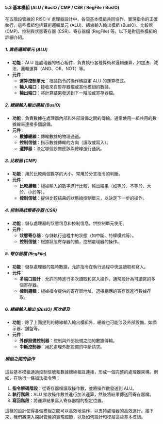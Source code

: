 #### 5.3 基本模組 (ALU / BusIO / CMP / CSR / RegFile / BusIO)

在五階段管線的 RISC-V 處理器設計中，各個基本模組共同協作，實現指令的正確執行。這些模組包括算術邏輯單元 (ALU)、總線輸入輸出模組 (BusIO)、比較器 (CMP)、控制與狀態寄存器 (CSR)、寄存器檔 (RegFile) 等。以下是對這些模組的詳細介紹。

##### 1. 算術邏輯單元 (ALU)

- **功能**：ALU 是處理器的核心組件，負責執行各種算術和邏輯運算，如加法、減法、邏輯運算（AND、OR、NOT）等。
- **元件**：
	- **運算控制單元**：根據指令的操作碼設定 ALU 的運算模式。
	- **輸入端口**：接收來自暫存器檔或其他模組的數據。
	- **輸出端口**：將計算結果發送到下一階段或寄存器檔。

##### 2. 總線輸入輸出模組 (BusIO)

- **功能**：負責數據在處理器內部和外部設備之間的傳輸。通常使用一組共用的數據線來連接多個設備。
- **元件**：
	- **數據總線**：傳輸數據的物理通道。
	- **控制信號**：指示數據傳輸的方向（讀取或寫入）。
	- **選擇器**：決定哪個設備應該與總線進行通訊。

##### 3. 比較器 (CMP)

- **功能**：用於比較兩個數字的大小，常用於分支指令的判斷。
- **元件**：
	- **比較邏輯**：根據輸入的數字進行比較，輸出結果（如等於、不等於、大於、小於等）。
	- **控制信號**：提供比較結果的狀態給控制單元，以決定下一步的操作。

##### 4. 控制與狀態寄存器 (CSR)

- **功能**：儲存處理器的狀態信息和控制信息，供控制單元使用。
- **元件**：
	- **狀態寄存器**：存儲執行過程中的狀態（如中斷、特權模式等）。
	- **控制信號**：根據狀態寄存器的值，控制處理器的操作。

##### 5. 寄存器檔 (RegFile)

- **功能**：儲存處理器的臨時數據，允許指令在執行過程中快速讀取和寫入。
- **元件**：
	- **多端口設計**：允許同時進行多次讀取和寫入操作，通常設計為可讀寫的多個寄存器。
	- **控制邏輯**：根據指令提供的寄存器地址，選擇相應的寄存器進行數據存取。

##### 6. 總線輸入輸出 (BusIO) 再次提及

- **功能**：除了上面提到的總線輸入輸出模組外，總線也可能涉及外部設備，如顯示器、鍵盤等。
- **元件**：
	- **外部設備控制器**：控制與外部設備之間的數據傳輸。
	- **中斷控制器**：用於處理外部設備的中斷請求。

##### 模組之間的協作

這些基本模組通過控制信號和數據總線相互連接，形成一個完整的處理器架構。例如，在執行一條加法指令時：

1. **指令解碼階段**：從寄存器檔讀取操作數，並將操作數發送到 ALU。
2. **執行階段**：ALU 接收操作數並進行加法運算，然後將結果傳送回寄存器檔。
3. **寫回階段**：將運算結果寫入寄存器檔的指定位置。

這樣的設計使得各個模組之間可以高效地協作，以支持處理器的高效運行。接下來，我們將深入探討管線的實現細節，以及如何設計和模擬這些基本模組。